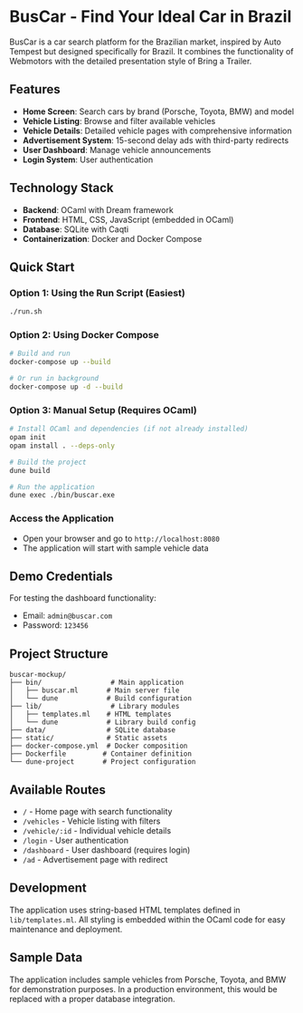 # BusCar - Find Your Ideal Car in Brazil

BusCar is a car search platform for the Brazilian market, inspired by Auto Tempest but designed specifically for Brazil. It combines the functionality of Webmotors with the detailed presentation style of Bring a Trailer.

## Features

- **Home Screen**: Search cars by brand (Porsche, Toyota, BMW) and model
- **Vehicle Listing**: Browse and filter available vehicles
- **Vehicle Details**: Detailed vehicle pages with comprehensive information
- **Advertisement System**: 15-second delay ads with third-party redirects
- **User Dashboard**: Manage vehicle announcements
- **Login System**: User authentication

## Technology Stack

- **Backend**: OCaml with Dream framework
- **Frontend**: HTML, CSS, JavaScript (embedded in OCaml)
- **Database**: SQLite with Caqti
- **Containerization**: Docker and Docker Compose

## Quick Start

### Option 1: Using the Run Script (Easiest)
```bash
./run.sh
```

### Option 2: Using Docker Compose
```bash
# Build and run
docker-compose up --build

# Or run in background
docker-compose up -d --build
```

### Option 3: Manual Setup (Requires OCaml)
```bash
# Install OCaml and dependencies (if not already installed)
opam init
opam install . --deps-only

# Build the project
dune build

# Run the application
dune exec ./bin/buscar.exe
```

### Access the Application
- Open your browser and go to `http://localhost:8080`
- The application will start with sample vehicle data

## Demo Credentials

For testing the dashboard functionality:
- Email: `admin@buscar.com`
- Password: `123456`

## Project Structure

```
buscar-mockup/
├── bin/                 # Main application
│   ├── buscar.ml       # Main server file
│   └── dune            # Build configuration
├── lib/                 # Library modules
│   ├── templates.ml    # HTML templates
│   └── dune            # Library build config
├── data/               # SQLite database
├── static/             # Static assets
├── docker-compose.yml  # Docker composition
├── Dockerfile         # Container definition
└── dune-project       # Project configuration
```

## Available Routes

- `/` - Home page with search functionality
- `/vehicles` - Vehicle listing with filters
- `/vehicle/:id` - Individual vehicle details
- `/login` - User authentication
- `/dashboard` - User dashboard (requires login)
- `/ad` - Advertisement page with redirect

## Development

The application uses string-based HTML templates defined in `lib/templates.ml`. All styling is embedded within the OCaml code for easy maintenance and deployment.

## Sample Data

The application includes sample vehicles from Porsche, Toyota, and BMW for demonstration purposes. In a production environment, this would be replaced with a proper database integration.
